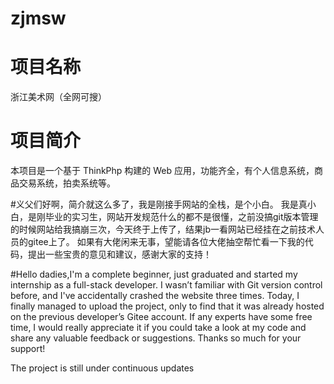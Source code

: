 # zjmsw
# 项目名称
浙江美术网（全网可搜）

# 项目简介
本项目是一个基于 ThinkPhp 构建的 Web 应用，功能齐全，有个人信息系统，商品交易系统，拍卖系统等。

#义父们好啊，简介就这么多了，我是刚接手网站的全栈，是个小白。
 我是真小白，是刚毕业的实习生，网站开发规范什么的都不是很懂，之前没搞git版本管理的时候网站给我搞崩三次，今天终于上传了，结果jb一看网站已经挂在之前技术人员的gitee上了。
 如果有大佬闲来无事，望能请各位大佬抽空帮忙看一下我的代码，提出一些宝贵的意见和建议，感谢大家的支持！

#Hello dadies,I'm a complete beginner, just graduated and started my internship as a full-stack developer. I wasn’t familiar with Git version control before, and I've accidentally crashed the website three times. Today, I finally managed to upload the project, only to find that it was already hosted on the previous developer’s Gitee account.
If any experts have some free time, I would really appreciate it if you could take a look at my code and share any valuable feedback or suggestions. Thanks so much for your support!

The project is still under continuous updates
 
